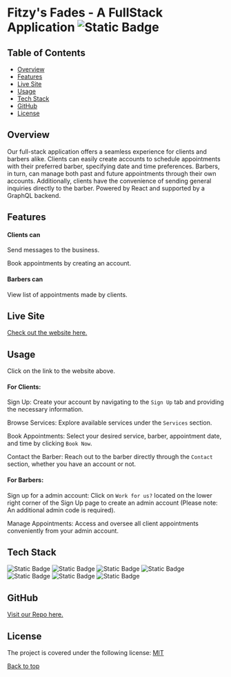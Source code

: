 <a name="top"></a>
# Fitzy's Fades - A FullStack Application ![Static Badge](https://img.shields.io/badge/MIT-blue.svg?style=plastic)

## Table of Contents

- [Overview](#overview)
- [Features](#features)
- [Live Site](#live-site)
- [Usage](#usage)
- [Tech Stack](#tech-stack)
- [GitHub](#github)
- [License](#license)

## Overview

Our full-stack application offers a seamless experience for clients and barbers alike. Clients can easily create accounts to schedule appointments with their preferred barber, specifying date and time preferences. Barbers, in turn, can manage both past and future appointments through their own accounts. Additionally, clients have the convenience of sending general inquiries directly to the barber. Powered by React and supported by a GraphQL backend.

## Features

#### Clients can

Send messages to the business.

Book appointments by creating an account.

#### Barbers can

View list of appointments made by clients.

## Live Site

[Check out the website here.](https://fizzyfads.onrender.com/)

## Usage

Click on the link to the website above.

#### For Clients:

Sign Up: Create your account by navigating to the `Sign Up` tab and providing the necessary information.

Browse Services: Explore available services under the `Services` section.

Book Appointments: Select your desired service, barber, appointment date, and time by clicking `Book Now`.

Contact the Barber: Reach out to the barber directly through the `Contact` section, whether you have an account or not.

#### For Barbers:

Sign up for a admin account: Click on `Work for us?` located on the lower right corner of the Sign Up page to create an admin account (Please note: An additional admin code is required).

Manage Appointments: Access and oversee all client appointments conveniently from your admin account.

## Tech Stack

![Static Badge](https://img.shields.io/badge/React-orange?style=plastic)
![Static Badge](https://img.shields.io/badge/Node.js-green?style=plastic)
![Static Badge](https://img.shields.io/badge/Express.js-purple?style=plastic)
![Static Badge](https://img.shields.io/badge/MongoDB-blue?style=plastic)
![Static Badge](https://img.shields.io/badge/Mongoose-maroon?style=plastic)
![Static Badge](https://img.shields.io/badge/Graphql-yellow?style=plastic)
![Static Badge](https://img.shields.io/badge/Tailwind.Css-grey?style=plastic)


## GitHub
[Visit our Repo here.](https://github.com/waltscode/Fitzys_Fades)

## License
The project is covered under the following license:
[MIT](https://choosealicense.com/licenses/mit)

[Back to top](#top)
